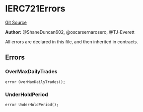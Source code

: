 # IERC721Errors
[Git Source](https://github.com/thrackle-io/tron/blob/c8d7d0c68b3a2cdcb9e6e4cb41159f2dda90a8b6/src/common/IErrors.sol)

**Author:**
@ShaneDuncan602, @oscarsernarosero, @TJ-Everett

All errors are declared in this file, and then inherited in contracts.


## Errors
### OverMaxDailyTrades

```solidity
error OverMaxDailyTrades();
```

### UnderHoldPeriod

```solidity
error UnderHoldPeriod();
```

